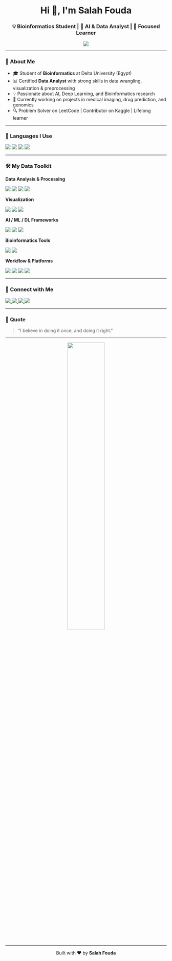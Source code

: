 <!-- Salah Fouda's GitHub Profile README -->

<h1 align="center">Hi 👋, I'm Salah Fouda</h1>
<h3 align="center">💡 Bioinformatics Student | 🤖 AI & Data Analyst | 🎯 Focused Learner</h3>

<p align="center">
  <img src="https://readme-typing-svg.herokuapp.com?center=true&vCenter=true&multiline=true&height=60&lines=Bioinformatics+%7C+AI+%7C+Data+Analysis+%7C+Deep+Learning+%7C+Always+Learning+More..."/>
</p>

---

### 🚀 About Me

- 🎓 Student of **Bioinformatics** at Delta University (Egypt)
- 📊 Certified **Data Analyst** with strong skills in data wrangling, visualization & preprocessing
- 💡 Passionate about AI, Deep Learning, and Bioinformatics research
- 🧠 Currently working on projects in medical imaging, drug prediction, and genomics
- 🔍 Problem Solver on LeetCode | Contributor on Kaggle | Lifelong learner

---

### 🧠 Languages I Use
<p>
  <img src="https://img.shields.io/badge/Python-3776AB?style=for-the-badge&logo=python&logoColor=white"/>
  <img src="https://img.shields.io/badge/Java-007396?style=for-the-badge&logo=java&logoColor=white"/>
  <img src="https://img.shields.io/badge/C%23-239120?style=for-the-badge&logo=c-sharp&logoColor=white"/>
  <img src="https://img.shields.io/badge/SQL-336791?style=for-the-badge&logo=postgresql&logoColor=white"/>
</p>

---

### 🛠️ My Data Toolkit

**Data Analysis & Processing**
<p>
  <img src="https://img.shields.io/badge/Pandas-150458?style=for-the-badge&logo=pandas&logoColor=white"/>
  <img src="https://img.shields.io/badge/Numpy-013243?style=for-the-badge&logo=numpy&logoColor=white"/>
  <img src="https://img.shields.io/badge/OpenCV-5C3EE8?style=for-the-badge&logo=opencv&logoColor=white"/>
  <img src="https://img.shields.io/badge/scikit--learn-F7931E?style=for-the-badge&logo=scikit-learn&logoColor=white"/>
</p>

**Visualization**
<p>
  <img src="https://img.shields.io/badge/Matplotlib-11557C?style=for-the-badge&logo=matplotlib&logoColor=white"/>
  <img src="https://img.shields.io/badge/Seaborn-3C5488?style=for-the-badge&logo=seaborn&logoColor=white"/>
  <img src="https://img.shields.io/badge/Plotly-3F4F75?style=for-the-badge&logo=plotly&logoColor=white"/>
</p>

**AI / ML / DL Frameworks**
<p>
  <img src="https://img.shields.io/badge/TensorFlow-FF6F00?style=for-the-badge&logo=tensorflow&logoColor=white"/>
  <img src="https://img.shields.io/badge/Keras-D00000?style=for-the-badge&logo=keras&logoColor=white"/>
  <img src="https://img.shields.io/badge/PyTorch-EE4C2C?style=for-the-badge&logo=pytorch&logoColor=white"/>
</p>

**Bioinformatics Tools**
<p>
  <img src="https://img.shields.io/badge/Biopython-3776AB?style=for-the-badge&logo=python&logoColor=white"/>
  <img src="https://img.shields.io/badge/BLAST-006CB7?style=for-the-badge&logo=databricks&logoColor=white"/>
</p>

**Workflow & Platforms**
<p>
  <img src="https://img.shields.io/badge/Jupyter-F37626?style=for-the-badge&logo=jupyter&logoColor=white"/>
  <img src="https://img.shields.io/badge/Google%20Colab-F9AB00?style=for-the-badge&logo=googlecolab&logoColor=white"/>
  <img src="https://img.shields.io/badge/Kaggle-20BEFF?style=for-the-badge&logo=kaggle&logoColor=white"/>
  <img src="https://img.shields.io/badge/VS%20Code-007ACC?style=for-the-badge&logo=visual-studio-code&logoColor=white"/>
</p>

---

### 🔗 Connect with Me
<p>
  <a href="https://www.linkedin.com/in/salah-fouda-186b02291" target="_blank">
    <img src="https://img.shields.io/badge/LinkedIn-0A66C2?style=for-the-badge&logo=linkedin&logoColor=white"/>
  </a>
  <a href="https://www.kaggle.com/salahfouda" target="_blank">
    <img src="https://img.shields.io/badge/Kaggle-20BEFF?style=for-the-badge&logo=kaggle&logoColor=white"/>
  </a>
  <a href="https://leetcode.com/u/aVDW5g1UZw/" target="_blank">
    <img src="https://img.shields.io/badge/LeetCode-FFA116?style=for-the-badge&logo=leetcode&logoColor=white"/>
  </a>
  <a href="mailto:salahfoudamohamed@gmail.com">
    <img src="https://img.shields.io/badge/Gmail-D14836?style=for-the-badge&logo=gmail&logoColor=white"/>
  </a>
</p>

---

### 📌 Quote
> "I believe in doing it once, and doing it right."

---

<p align="center">
  <img src="https://streak-stats.demolab.com?user=salahfouda&theme=dark&hide_border=false" width="48%" />
</p>

---

<p align="center">
  Built with ❤️ by <strong>Salah Fouda</strong>
</p>
